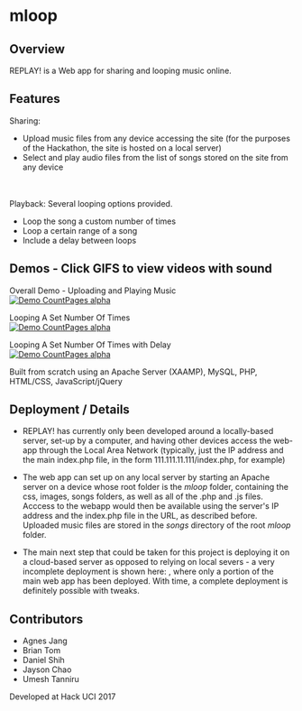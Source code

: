 # mloop
## Overview
REPLAY! is a Web app for sharing and looping music online.  

## Features
Sharing:
<ul>
<li> Upload music files from any device accessing the site (for the purposes of the Hackathon, the site is hosted on a local server) </li>
<li> Select and play audio files from the list of songs stored on the site from any device </li>
</ul>
<br>
<br>
Playback:
Several looping options provided.
<ul>
<li> Loop the song a custom number of times </li>
<li>  Loop a certain range of a song </li>
<li>  Include a delay between loops  </li>
</ul>


## Demos - Click GIFS to view videos with sound
Overall Demo - Uploading and Playing Music <br>
[![Demo CountPages alpha](https://j.gifs.com/Y6ZZyO.gif)](https://youtu.be/fMZb3RRcbJ4)

Looping A Set Number Of Times <br>
[![Demo CountPages alpha](https://j.gifs.com/DRxxW6.gif)](https://youtu.be/QBSQhSNAivI)


Looping A Set Number Of Times with Delay <br>
[![Demo CountPages alpha](https://j.gifs.com/1jMM3Z.gif)](
https://youtu.be/-qYLy7YW8Io
)

Built from scratch using an Apache Server (XAAMP), MySQL, PHP, HTML/CSS, JavaScript/jQuery

## Deployment / Details
* REPLAY! has currently only been developed around a locally-based server, set-up by a computer, and having other devices access the web-app through the Local Area Network (typically, just the IP address and the main index.php file, in the form 111.111.11.111/index.php, for example)

* The web app can set up on any local server by starting an Apache server on a device whose root folder is the <i>mloop</i> folder, containing the css, images, songs folders, as well as all of the .php and .js files. Acccess to the webapp would then be available using the server's IP address and the index.php file in the URL, as described before. Uploaded music files are stored in the <i>songs</i> directory of the root <i>mloop</i> folder.

* The main next step that could be taken for this project is deploying it on a cloud-based server as opposed to relying on local severs - a very incomplete deployment is shown here: <a href="https://mloop.herokuapp.com/"></a>, where only a portion of the main web app has been deployed. With time, a complete deployment is definitely possible with tweaks.



## Contributors
* Agnes Jang 
* Brian Tom 
* Daniel Shih 
* Jayson Chao 
* Umesh Tanniru

Developed at Hack UCI 2017
